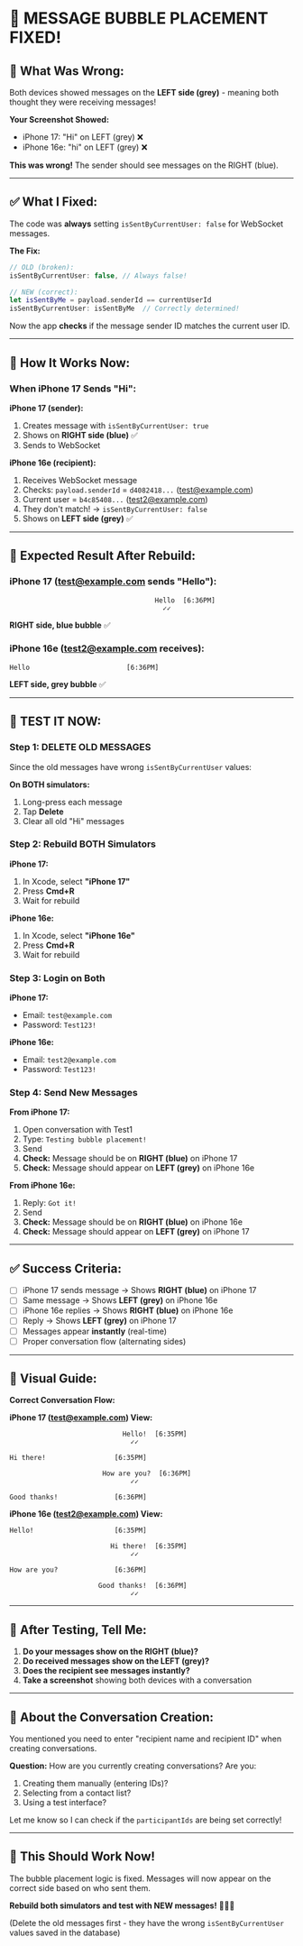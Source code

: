 # 🎨 **MESSAGE BUBBLE PLACEMENT FIXED!**

## 🐛 **What Was Wrong:**

Both devices showed messages on the **LEFT side (grey)** - meaning both thought they were receiving messages!

**Your Screenshot Showed:**
- iPhone 17: "Hi" on LEFT (grey) ❌
- iPhone 16e: "hi" on LEFT (grey) ❌

**This was wrong!** The sender should see messages on the RIGHT (blue).

---

## ✅ **What I Fixed:**

The code was **always** setting `isSentByCurrentUser: false` for WebSocket messages.

**The Fix:**
```swift
// OLD (broken):
isSentByCurrentUser: false, // Always false!

// NEW (correct):
let isSentByMe = payload.senderId == currentUserId
isSentByCurrentUser: isSentByMe  // Correctly determined!
```

Now the app **checks** if the message sender ID matches the current user ID.

---

## 🎯 **How It Works Now:**

### **When iPhone 17 Sends "Hi":**

**iPhone 17 (sender):**
1. Creates message with `isSentByCurrentUser: true`
2. Shows on **RIGHT side (blue)** ✅
3. Sends to WebSocket

**iPhone 16e (recipient):**
1. Receives WebSocket message
2. Checks: `payload.senderId` = `d4082418...` (test@example.com)
3. Current user = `b4c85408...` (test2@example.com)
4. They don't match! → `isSentByCurrentUser: false`
5. Shows on **LEFT side (grey)** ✅

---

## 📱 **Expected Result After Rebuild:**

### **iPhone 17 (test@example.com sends "Hello"):**
```
                                    Hello  [6:36PM]
                                      ✓✓
```
**RIGHT side, blue bubble** ✅

### **iPhone 16e (test2@example.com receives):**
```
Hello                        [6:36PM]
```
**LEFT side, grey bubble** ✅

---

## 🔧 **TEST IT NOW:**

### **Step 1: DELETE OLD MESSAGES**

Since the old messages have wrong `isSentByCurrentUser` values:

**On BOTH simulators:**
1. Long-press each message
2. Tap **Delete**
3. Clear all old "Hi" messages

### **Step 2: Rebuild BOTH Simulators**

**iPhone 17:**
1. In Xcode, select **"iPhone 17"**
2. Press **Cmd+R**
3. Wait for rebuild

**iPhone 16e:**
1. In Xcode, select **"iPhone 16e"**
2. Press **Cmd+R**
3. Wait for rebuild

### **Step 3: Login on Both**

**iPhone 17:**
- Email: `test@example.com`
- Password: `Test123!`

**iPhone 16e:**
- Email: `test2@example.com`
- Password: `Test123!`

### **Step 4: Send New Messages**

**From iPhone 17:**
1. Open conversation with Test1
2. Type: `Testing bubble placement!`
3. Send
4. **Check:** Message should be on **RIGHT (blue)** on iPhone 17
5. **Check:** Message should appear on **LEFT (grey)** on iPhone 16e

**From iPhone 16e:**
1. Reply: `Got it!`
2. Send
3. **Check:** Message should be on **RIGHT (blue)** on iPhone 16e
4. **Check:** Message should appear on **LEFT (grey)** on iPhone 17

---

## ✅ **Success Criteria:**

- [ ] iPhone 17 sends message → Shows **RIGHT (blue)** on iPhone 17
- [ ] Same message → Shows **LEFT (grey)** on iPhone 16e
- [ ] iPhone 16e replies → Shows **RIGHT (blue)** on iPhone 16e
- [ ] Reply → Shows **LEFT (grey)** on iPhone 17
- [ ] Messages appear **instantly** (real-time)
- [ ] Proper conversation flow (alternating sides)

---

## 🎨 **Visual Guide:**

**Correct Conversation Flow:**

**iPhone 17 (test@example.com) View:**
```
                            Hello!  [6:35PM]
                              ✓✓

Hi there!                 [6:35PM]

                       How are you?  [6:36PM]
                              ✓✓

Good thanks!              [6:36PM]
```

**iPhone 16e (test2@example.com) View:**
```
Hello!                    [6:35PM]

                         Hi there!  [6:35PM]
                              ✓✓

How are you?              [6:36PM]

                      Good thanks!  [6:36PM]
                              ✓✓
```

---

## 💬 **After Testing, Tell Me:**

1. **Do your messages show on the RIGHT (blue)?**
2. **Do received messages show on the LEFT (grey)?**
3. **Does the recipient see messages instantly?**
4. **Take a screenshot** showing both devices with a conversation

---

## 🐛 **About the Conversation Creation:**

You mentioned you need to enter "recipient name and recipient ID" when creating conversations.

**Question:** How are you currently creating conversations? Are you:
1. Creating them manually (entering IDs)?
2. Selecting from a contact list?
3. Using a test interface?

Let me know so I can check if the `participantIds` are being set correctly!

---

## 🎯 **This Should Work Now!**

The bubble placement logic is fixed. Messages will now appear on the correct side based on who sent them.

**Rebuild both simulators and test with NEW messages!** 🚀📱💬

(Delete the old messages first - they have the wrong `isSentByCurrentUser` values saved in the database)


